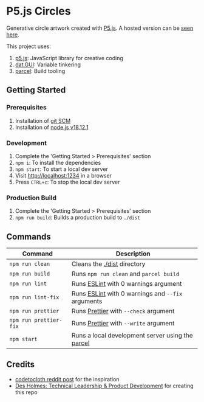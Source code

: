 # P5.js Circles

Generative circle artwork created with [P5.js](https://p5js.org/). A hosted version can be [seen here](https://dholmes.co.uk/p5js-circles/dist/).

This project uses:

1. [p5.js](https://p5js.org/): JavaScript library for creative coding
2. [dat.GUI](https://github.com/dataarts/dat.gui): Variable tinkering
3. [parcel](https://parceljs.org/): Build tooling

## Getting Started

### Prerequisites

1. Installation of [git SCM](https://git-scm.com/downloads)
1. Installation of [node.js v18.12.1](https://nodejs.org/en/)

### Development

1. Complete the 'Getting Started > Prerequisites' section
2. `npm i`: To install the dependencies
3. `npm start`: To start a local dev server
4. Visit [http://localhost:1234](http://localhost:1234/) in a browser
5. Press `CTRL+c`: To stop the local dev server

### Production Build

1. Complete the 'Getting Started > Prerequisites' section
1. `npm run build`: Builds a production build to `./dist`

## Commands

|Command|Description|
|---|---|
|`npm run clean`|Cleans the [./dist](./dist) directory|
|`npm run build`|Runs `npm run clean` and `parcel build`|
|`npm run lint`|Runs [ESLint](https://eslint.org/) with 0 warnings argument|
|`npm run lint-fix`|Runs [ESLint](https://eslint.org/) with 0 warnings and `--fix` arguments|
|`npm run prettier`|Runs [Prettier](https://prettier.io/) with `--check` argument|
|`npm run prettier-fix`|Runs [Prettier](https://prettier.io/) with `--write` argument|
|`npm start`|Runs a local development server using the [parcel](https://parceljs.org/)|

## Credits

* [codetocloth reddit post](https://www.reddit.com/r/generative/comments/gc2r54/first_four_cap_designs_generated_every_design/) for the inspiration
* [Des Holmes: Technical Leadership & Product Development](https://dholmes.co.uk) for creating this repo
